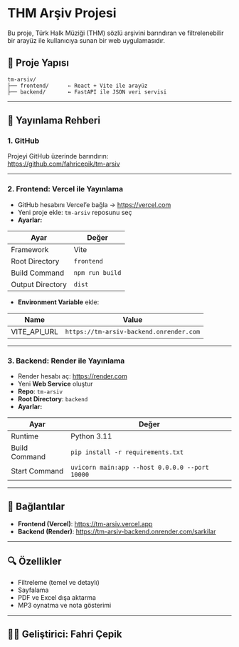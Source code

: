 # THM Arşiv Projesi

Bu proje, Türk Halk Müziği (THM) sözlü arşivini barındıran ve filtrelenebilir bir arayüz ile kullanıcıya sunan bir web uygulamasıdır.

## 📁 Proje Yapısı

```
tm-arsiv/
├── frontend/      ← React + Vite ile arayüz
├── backend/       ← FastAPI ile JSON veri servisi
```

---

## 🚀 Yayınlama Rehberi

### 1. GitHub
Projeyi GitHub üzerinde barındırın:  
https://github.com/fahricepik/tm-arsiv

---

### 2. Frontend: Vercel ile Yayınlama

- GitHub hesabını Vercel’e bağla → https://vercel.com
- Yeni proje ekle: `tm-arsiv` reposunu seç
- **Ayarlar:**

| Ayar               | Değer                |
|--------------------|----------------------|
| Framework          | Vite                 |
| Root Directory     | `frontend`           |
| Build Command      | `npm run build`      |
| Output Directory   | `dist`               |

- **Environment Variable** ekle:

| Name           | Value                                   |
|----------------|-------------------------------------------|
| VITE_API_URL   | `https://tm-arsiv-backend.onrender.com` |

---

### 3. Backend: Render ile Yayınlama

- Render hesabı aç: https://render.com
- Yeni **Web Service** oluştur
- **Repo**: `tm-arsiv`
- **Root Directory**: `backend`
- **Ayarlar:**

| Ayar             | Değer                                            |
|------------------|--------------------------------------------------|
| Runtime          | Python 3.11                                      |
| Build Command    | `pip install -r requirements.txt`                |
| Start Command    | `uvicorn main:app --host 0.0.0.0 --port 10000`   |

---

## 🔗 Bağlantılar

- **Frontend (Vercel)**: https://tm-arsiv.vercel.app
- **Backend (Render)**: https://tm-arsiv-backend.onrender.com/sarkilar

---

## 🔍 Özellikler

- Filtreleme (temel ve detaylı)
- Sayfalama
- PDF ve Excel dışa aktarma
- MP3 oynatma ve nota gösterimi

---

## 👨‍💻 Geliştirici: Fahri Çepik
